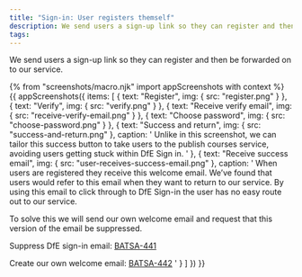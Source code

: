 ```yaml
---
title: "Sign-in: User registers themself"
description: We send users a sign-up link so they can register and then be forwarded on to our service.
tags:
---
```


We send users a sign-up link so they can register and then be forwarded on to our service.

{% from "screenshots/macro.njk" import appScreenshots with context %}
{{ appScreenshots({
  items: [
    {
      text: "Register",
      img: { src: "register.png" }
    },
    {
      text: "Verify",
      img: { src: "verify.png" }
    },
    {
      text: "Receive verify email",
      img: { src: "receive-verify-email.png" }
    },
    {
      text: "Choose password",
      img: { src: "choose-password.png" }
    },
    {
      text: "Success and return",
      img: { src: "success-and-return.png" },
      caption: '
Unlike in this screenshot, we can tailor this success button to take users to the publish courses service, avoiding users getting stuck within DfE Sign in.
      '
    },
    {
      text: "Receive success email",
      img: { src: "user-receives-success-email.png" },
      caption: '
When users are registered they receive this welcome email. We’ve found that users would refer to this email when they want to return to our service. By using this email to click through to DfE Sign-in the user has no easy route out to our service.

To solve this we will send our own welcome email and request that this version of the email be suppressed.

Suppress DfE sign-in email:
[BATSA-441](https://dfedigital.atlassian.net/browse/BATSA-441)

Create our own welcome email:
[BATSA-442](https://dfedigital.atlassian.net/browse/BATSA-442)
      '
    }
  ]
}) }}
